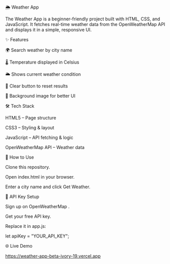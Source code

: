 🌦 Weather App

The Weather App is a beginner-friendly project built with HTML, CSS, and JavaScript.
It fetches real-time weather data from the OpenWeatherMap API and displays it in a simple, responsive UI.

✨ Features

🌍 Search weather by city name

🌡 Temperature displayed in Celsius

🌥 Shows current weather condition

🧹 Clear button to reset results

🎨 Background image for better UI

🛠️ Tech Stack

HTML5 – Page structure

CSS3 – Styling & layout

JavaScript – API fetching & logic

OpenWeatherMap API – Weather data

🚀 How to Use

Clone this repository.

Open index.html in your browser.

Enter a city name and click Get Weather.

🔑 API Key Setup

Sign up on OpenWeatherMap
.

Get your free API key.

Replace it in app.js:

let apiKey = "YOUR_API_KEY";

🌐 Live Demo

https://weather-app-beta-ivory-19.vercel.app


